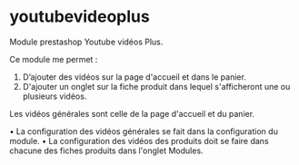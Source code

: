# youtubevideoplus
Module prestashop Youtube vidéos Plus.

Ce module me permet :
1. D’ajouter des vidéos sur la page d'accueil et dans le panier.
2. D'ajouter un onglet sur la fiche produit dans lequel s'afficheront une ou plusieurs vidéos.

Les vidéos générales sont celle de la page d'accueil et du panier. 

• La configuration des vidéos générales se fait dans la configuration du module.
• La configuration des vidéos des produits doit se faire dans chacune des fiches produits dans l'onglet Modules.
